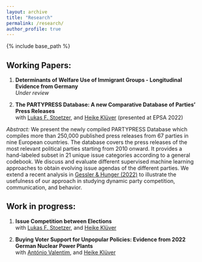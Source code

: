```yaml
---
layout: archive
title: "Research"
permalink: /research/
author_profile: true
---
```


{% include base_path %}

## Working Papers:

1. **Determinants of Welfare Use of Immigrant Groups - Longitudinal Evidence from Germany**<br>
   *Under review*

2. **The PARTYPRESS Database: A new Comparative Database of Parties’ Press Releases**<br>with [Lukas F. Stoetzer](http://lukas-stoetzer.org/), and [Heike Klüver](http://heike-kluever.com/) (presented at EPSA 2022)

*Abstract:* We present the newly compiled PARTYPRESS Database which compiles more than 250,000 published press releases from 67 parties in nine European countries. The database covers the press releases of the most relevant political parties starting from 2010 onward. It provides a hand-labeled subset in 21 unique issue categories according to a general codebook. We discuss and evaluate different supervised machine learning approaches to obtain evolving issue agendas of the different parties. We extend a recent analysis in [Gessler & Hunger (2022)](https://doi.org/10.1017/psrm.2021.64) to illustrate the usefulness of our approach in studying dynamic party competition, communication, and behavior.

## Work in progress:


1. **Issue Competition between Elections**<br>with [Lukas F. Stoetzer](http://lukas-stoetzer.org/), and [Heike Klüver](http://heike-kluever.com/)


1. **Buying Voter Support for Unpopular Policies: Evidence from 2022 German Nuclear Power Plants**<br>with [António Valentim](https://antoniovalentim.github.io/), and [Heike Klüver](http://heike-kluever.com/)
